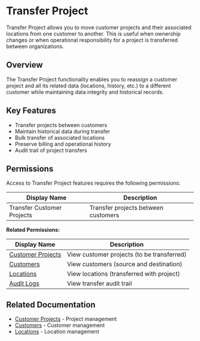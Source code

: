 # Transfer Project

Transfer Project allows you to move customer projects and their associated locations from one customer to another. This is useful when ownership changes or when operational responsibility for a project is transferred between organizations.

## Overview

The Transfer Project functionality enables you to reassign a customer project and all its related data (locations, history, etc.) to a different customer while maintaining data integrity and historical records.

## Key Features

* Transfer projects between customers
* Maintain historical data during transfer
* Bulk transfer of associated locations
* Preserve billing and operational history
* Audit trail of project transfers

## Permissions

Access to Transfer Project features requires the following permissions:

| Display Name | Description |
|--------------|-------------|
| Transfer Customer Projects | Transfer projects between customers |

**Related Permissions:**

| Display Name | Description |
|--------------|-------------|
| [Customer Projects](CustomerProjects.md) | View customer projects (to be transferred) |
| [Customers](Customers.md) | View customers (source and destination) |
| [Locations](Locations.md) | View locations (transferred with project) |
| [Audit Logs](../System/AuditLogs.md) | View transfer audit trail |

## Related Documentation

* [Customer Projects](CustomerProjects.md) - Project management
* [Customers](Customers.md) - Customer management
* [Locations](Locations.md) - Location management

